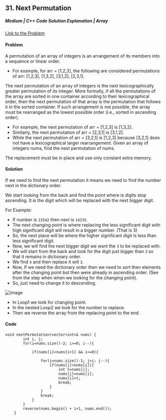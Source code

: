 ## 31. Next Permutation

##### Medium | C++ Code Solution Explanation | Array

[Link to the Problem](https://leetcode.com/problems/next-permutation/)

#### Problem

A permutation of an array of integers is an arrangement of its members into a sequence or linear order.

- For example, for arr = [1,2,3], the following are considered permutations of arr: [1,2,3], [1,3,2], [3,1,2], [2,3,1].

The next permutation of an array of integers is the next lexicographically greater permutation of its integer. More formally, if all the permutations of the array are sorted in one container according to their lexicographical order, then the next permutation of that array is the permutation that follows it in the sorted container. If such arrangement is not possible, the array must be rearranged as the lowest possible order (i.e., sorted in ascending order).

- For example, the next permutation of arr = [1,2,3] is [1,3,2].
- Similarly, the next permutation of arr = [2,3,1] is [3,1,2].
- While the next permutation of arr = [3,2,1] is [1,2,3] because [3,2,1] does not have a lexicographical larger rearrangement.
  Given an array of integers nums, find the next permutation of nums.

The replacement must be in place and use only constant extra memory.

#### Solution

If we need to find the next permutation it means we need to find the number next in the dictionary order.

We start looking from the back and find the point where is digits stop ascending. It is the digit which will be replaced with the next bigger digit.

For Example:

- If number is `13542` then next is `14235`.
- The next changing point is where replacing the less significant digit with high significant digit will result in a bigger number. (That is 3)
- So, the next place will be where the higher significant digit is less than less significant digit.
- Now, we will find the next bigger digit we want the `3` to be replaced with.
- We will start from the back and look for the digit just bigger than `3` so that it remains in dictionary order.
- We find `4` and then replace it will `3`.
- Now, If we need the dictionary order then we need to sort then elements after the changing point but then were already in ascending order. (See from the step when when we looking for the changing point).
- So, just need to change it to descending.

![image](https://assets.leetcode.com/users/images/37c10db3-78c9-4dad-b7ac-3ccfb652d072_1659903108.7505944.png)

- In Loop1 we look for changing point.
- In the nested Loop2 we look for the number to replace.
- Then we reverse the array from the replacing point to the end.

#### Code

```
void nextPermutation(vector<int>& nums) {
        int i, j;
        for(i=nums.size()-2; i>=0; i--){

            if(nums[i]<nums[i+1] && i>=0){

                for(j=nums.size()-1; j>i; j--){
                    if(nums[j]>nums[i]){
                        int t=nums[j];
                        nums[j]=nums[i];
                        nums[i]=t;
                        break;
                    }
                }
                break;
            }
        }
        reverse(nums.begin() + i+1, nums.end());
    }
```
